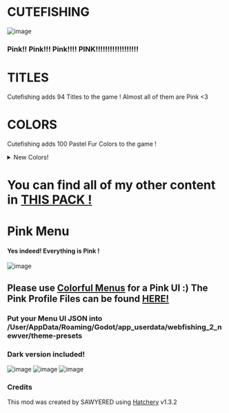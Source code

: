 
# CUTEFISHING
![image](https://github.com/user-attachments/assets/c4c2edae-4d9d-47a2-8f93-2ec157f76d41)
### Pink!! Pink!!! Pink!!!! PINK!!!!!!!!!!!!!!!!!!

# TITLES
Cutefishing adds 94 Titles to the game ! Almost all of them are Pink <3

# COLORS
Cutefishing adds 100 Pastel Fur Colors to the game ! 
<details>
<summary>New Colors!</summary>  

  
| Name | Hex | Type |  
| --- | --- | --- |  
| <span style='color: #fadfe4;'>**Warm PINK! 1** | #fadfe4 | Primay & Secondary  |  
| <span style='color: #f7cacf;'>**Warm PINK! 2** | #f7cacf | Primay & Secondary  |  
| <span style='color: #fabec8;'>**Warm PINK! 3** | #fabec8 | Primay & Secondary  |  
| <span style='color: #fbb1be;'>**Warm PINK! 4** | #fbb1be | Primay & Secondary  |  
| <span style='color: #ff9aac;'>**Warm PINK! 5** | #ff9aac | Primay & Secondary  |  
| <span style='color: #ff85a1;'>**Warm PINK! 6** | #ff85a1 | Primay & Secondary  |  
| <span style='color: #fe7096;'>**Warm PINK! 7** | #fe7096 | Primay & Secondary  |  
| <span style='color: #ff5c8b;'>**Warm PINK! 8** | #ff5c8b | Primay & Secondary  |  
| <span style='color: #ff477d;'>**Warm PINK! 9** | #ff477d | Primay & Secondary  |  
| <span style='color: #ff0b55;'>**Warm PINK! 10** | #ff0b55 | Primay & Secondary  |  
| <span style='color: #f9ddf0;'>**Cold PINK! 1** | #f9ddf0 | Primay & Secondary  |  
| <span style='color: #f7c6e3;'>**Cold PINK! 2** | #f7c6e3 | Primay & Secondary  |  
| <span style='color: #f8bae3;'>**Cold PINK! 3** | #f8bae3 | Primay & Secondary  |  
| <span style='color: #f9acdf;'>**Cold PINK! 4** | #f9acdf | Primay & Secondary  |  
| <span style='color: #fc93d9;'>**Cold PINK! 5** | #fc93d9 | Primay & Secondary  |  
| <span style='color: #f97ed6;'>**Cold PINK! 6** | #f97ed6 | Primay & Secondary  |  
| <span style='color: #f569d2;'>**Cold PINK! 7** | #f569d2 | Primay & Secondary  |  
| <span style='color: #f454d0;'>**Cold PINK! 8** | #f454d0 | Primay & Secondary  |  
| <span style='color: #f23fca;'>**Cold PINK! 9** | #f23fca | Primay & Secondary  |  
| <span style='color: #ed01bb;'>**Cold PINK! 10** | #ed01bb | Primay & Secondary  |  
| <span style='color: #fbf8cb;'>**PASTEL!! 1** | #fbf8cb | Primay & Secondary  |  
| <span style='color: #fde4ce;'>**PASTEL!! 2** | #fde4ce | Primay & Secondary  |  
| <span style='color: #ffcfd2;'>**PASTEL!! 3** | #ffcfd2 | Primay & Secondary  |  
| <span style='color: #f0c0e8;'>**PASTEL!! 4** | #f0c0e8 | Primay & Secondary  |  
| <span style='color: #cebaef;'>**PASTEL!! 5** | #cebaef | Primay & Secondary  |  
| <span style='color: #a4c4f3;'>**PASTEL!! 6** | #a4c4f3 | Primay & Secondary  |  
| <span style='color: #8fdbf3;'>**PASTEL!! 7** | #8fdbf3 | Primay & Secondary  |  
| <span style='color: #8eecf4;'>**PASTEL!! 8** | #8eecf4 | Primay & Secondary  |  
| <span style='color: #bafbc1;'>**PASTEL!! 9** | #bafbc1 | Primay & Secondary  |  
| <span style='color: #cddafd;'>**PASTEL!! 10** | #cddafd | Primay & Secondary  |  
| <span style='color: #d7e0fd;'>**PASTEL!! 11** | #d7e0fd | Primay & Secondary  |  
| <span style='color: #dfe7fc;'>**PASTEL!! 12** | #dfe7fc | Primay & Secondary  |  
| <span style='color: #e2ede9;'>**PASTEL!! 13** | #e2ede9 | Primay & Secondary  |  
| <span style='color: #fff1e6;'>**PASTEL!! 14** | #fff1e6 | Primay & Secondary  |  
| <span style='color: #eae4e8;'>**PASTEL!! 15** | #eae4e8 | Primay & Secondary  |  
| <span style='color: #fce2e3;'>**PASTEL!! 16** | #fce2e3 | Primay & Secondary  |  
| <span style='color: #fbd2e2;'>**PASTEL!! 17** | #fbd2e2 | Primay & Secondary  |  
| <span style='color: #ff0b55;'>**PASTEL!! 18** | #ff0b55 | Primay & Secondary  |  
| <span style='color: #ff5c8b;'>**PASTEL!! 19** | #ff5c8b | Primay & Secondary  |  
| <span style='color: #ff477d;'>**PASTEL!! 20** | #ff477d | Primay & Secondary  |  
| <span style='color: #ff0b55;'>**PASTEL!! 21** | #ff0b55 | Primay & Secondary  |  
| <span style='color: #ff0b55;'>**PASTEL!! 22** | #ff0b55 | Primay & Secondary  |  
| <span style='color: #ff5c8b;'>**PASTEL!! 23** | #ff5c8b | Primay & Secondary  |  
| <span style='color: #ff477d;'>**PASTEL!! 24** | #ff477d | Primay & Secondary  |  
| <span style='color: #ff0b55;'>**PASTEL!! 25** | #ff0b55 | Primay & Secondary  |  
| <span style='color: #fec89a;'>**PASTEL!! 26** | #fec89a | Primay & Secondary  |  
| <span style='color: #ffd8bb;'>**PASTEL!! 27** | #ffd8bb | Primay & Secondary  |  
| <span style='color: #ffe4d9;'>**PASTEL!! 28** | #ffe4d9 | Primay & Secondary  |  
| <span style='color: #ece3da;'>**PASTEL!! 29** | #ece3da | Primay & Secondary  |  
| <span style='color: #e8e9e4;'>**PASTEL!! 30** | #e8e9e4 | Primay & Secondary  |  
| <span style='color: #fae1dd;'>**PASTEL!! 31** | #fae1dd | Primay & Secondary  |  
| <span style='color: #fcd5ce;'>**PASTEL!! 32** | #fcd5ce | Primay & Secondary  |  
| <span style='color: #fec5ba;'>**PASTEL!! 33** | #fec5ba | Primay & Secondary  |  
| <span style='color: #d7e2dc;'>**PASTEL!! 34** | #d7e2dc | Primay & Secondary  |  
| <span style='color: #ade5ff;'>**PASTEL!! 35** | #ade5ff | Primay & Secondary  |  
| <span style='color: #bee1e5;'>**PASTEL!! 36** | #bee1e5 | Primay & Secondary  |  
| <span style='color: #ff99b6;'>**PASTEL!! 37** | #ff99b6 | Primay & Secondary  |  
| <span style='color: #ffacc6;'>**PASTEL!! 38** | #ffacc6 | Primay & Secondary  |  
| <span style='color: #ffc2e3;'>**PASTEL!! 39** | #ffc2e3 | Primay & Secondary  |  
| <span style='color: #ffb2e6;'>**PASTEL!! 40** | #ffb2e6 | Primay & Secondary  |  
| <span style='color: #e2affe;'>**PASTEL!! 41** | #e2affe | Primay & Secondary  |  
| <span style='color: #d972ff;'>**PASTEL!! 42** | #d972ff | Primay & Secondary  |  
| <span style='color: #caadff;'>**PASTEL!! 43** | #caadff | Primay & Secondary  |  
| <span style='color: #af99fe;'>**PASTEL!! 44** | #af99fe | Primay & Secondary  |  
| <span style='color: #b288ea;'>**PASTEL!! 45** | #b288ea | Primay & Secondary  |  
| <span style='color: #9f8ce8;'>**PASTEL!! 46** | #9f8ce8 | Primay & Secondary  |  
| <span style='color: #7d82b9;'>**PASTEL!! 47** | #7d82b9 | Primay & Secondary  |  
| <span style='color: #8446ff;'>**PASTEL!! 48** | #8446ff | Primay & Secondary  |  
| <span style='color: #724582;'>**PASTEL!! 49** | #724582 | Primay & Secondary  |  
| <span style='color: #613e74;'>**PASTEL!! 50** | #613e74 | Primay & Secondary  |  
| <span style='color: #e5c3d1;'>**PASTEL!! 51** | #e5c3d1 | Primay & Secondary  |  
| <span style='color: #f6af9d;'>**PASTEL!! 52** | #f6af9d | Primay & Secondary  |  
| <span style='color: #f7a9a7;'>**PASTEL!! 53** | #f7a9a7 | Primay & Secondary  |  
| <span style='color: #ef788b;'>**PASTEL!! 54** | #ef788b | Primay & Secondary  |  
| <span style='color: #d94167;'>**PASTEL!! 55** | #d94167 | Primay & Secondary  |  
| <span style='color: #ffe1e9;'>**PASTEL!! 56** | #ffe1e9 | Primay & Secondary  |  
| <span style='color: #ffc4d6;'>**PASTEL!! 57** | #ffc4d6 | Primay & Secondary  |  
| <span style='color: #f2b5d4;'>**PASTEL!! 58** | #f2b5d4 | Primay & Secondary  |  
| <span style='color: #ffa0fc;'>**PASTEL!! 59** | #ffa0fc | Primay & Secondary  |  
| <span style='color: #e952df;'>**PASTEL!! 60** | #e952df | Primay & Secondary  |  
| <span style='color: #f8d4e0;'>**PASTEL!! 61** | #f8d4e0 | Primay & Secondary  |  
| <span style='color: #f1a7b4;'>**PASTEL!! 62** | #f1a7b4 | Primay & Secondary  |  
| <span style='color: #e5819d;'>**PASTEL!! 63** | #e5819d | Primay & Secondary  |  
| <span style='color: #d5597b;'>**PASTEL!! 64** | #d5597b | Primay & Secondary  |  
| <span style='color: #b93d5f;'>**PASTEL!! 65** | #b93d5f | Primay & Secondary  |  
| <span style='color: #f7cacd;'>**PASTEL!! 66** | #f7cacd | Primay & Secondary  |  
| <span style='color: #f29da4;'>**PASTEL!! 67** | #f29da4 | Primay & Secondary  |  
| <span style='color: #de4d86;'>**PASTEL!! 68** | #de4d86 | Primay & Secondary  |  
| <span style='color: #ffa0fc;'>**PASTEL!! 69** | #ffa0fc | Primay & Secondary  |  
| <span style='color: #faacc4;'>**PASTEL!! 70** | #faacc4 | Primay & Secondary  |  
| <span style='color: #f85a8b;'>**PASTEL!! 71** | #f85a8b | Primay & Secondary  |  
| <span style='color: #f30752;'>**PASTEL!! 72** | #f30752 | Primay & Secondary  |  
| <span style='color: #ff51b6;'>**PASTEL!! 73** | #ff51b6 | Primay & Secondary  |  
| <span style='color: #aa56ab;'>**PASTEL!! 74** | #aa56ab | Primay & Secondary  |  
| <span style='color: #545c9d;'>**PASTEL!! 75** | #545c9d | Primay & Secondary  |  
| <span style='color: #006090;'>**PASTEL!! 76** | #006090 | Primay & Secondary  |  
| <span style='color: #cad5da;'>**PASTEL!! 77** | #cad5da | Primay & Secondary  |  
| <span style='color: #aca6ab;'>**PASTEL!! 78** | #aca6ab | Primay & Secondary  |  
| <span style='color: #8975a1;'>**PASTEL!! 79** | #8975a1 | Primay & Secondary  |  
| <span style='color: #3f465a;'>**PASTEL!! 80** | #3f465a | Primay & Secondary  |  

</details>  

# You can find all of my other content in [THIS PACK !](https://github.com/SAWYERED/WEBFISHING-WEED-N-TUNES-MODPACK)

# Pink Menu
#### Yes indeed! Everything is Pink ! 

![image](https://github.com/user-attachments/assets/69851bde-b560-49af-a184-1c88ff243aa2)

## Please use [Colorful Menus](https://thunderstore.io/c/webfishing/p/CopyKatt/Colorful_Menus/) for a Pink UI :) The Pink Profile Files can be found [HERE!](https://github.com/SAWYERED/Cutefishing/tree/main/UI%20COLORS)
### Put your Menu UI JSON into /User/AppData/Roaming/Godot/app_userdata/webfishing_2_newver/theme-presets

### Dark version included!
![image](https://github.com/user-attachments/assets/86cd40f2-bda2-44ca-bdd4-9c77e332f4b8)
![image](https://github.com/user-attachments/assets/49b71439-b256-4fe7-b122-9ee06eec3d17)
![image](https://github.com/user-attachments/assets/a4e12fe4-cc77-43ff-8be1-66b723e40d6c)

### Credits
This mod was created by SAWYERED using [Hatchery](https://github.com/coolbot100s/Hatchery) v1.3.2
